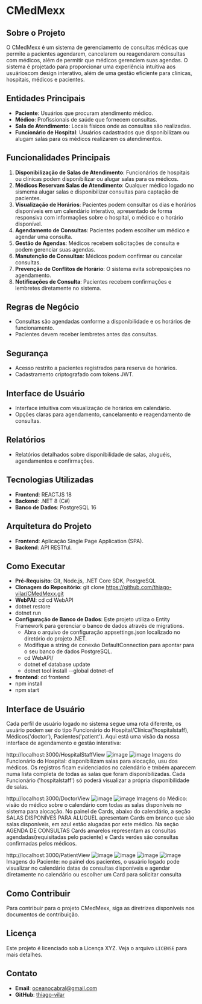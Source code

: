 # CMedMexx

## Sobre o Projeto
O CMedMexx é um sistema de gerenciamento de consultas médicas que permite a pacientes agendarem, cancelarem ou reagendarem consultas com médicos, além de permitir que médicos gerenciem suas agendas. O sistema é projetado para proporcionar uma experiência intuitiva aos usuárioscom design interativo, além de uma gestão eficiente para clínicas, hospitais, médicos e pacientes.

## Entidades Principais
- **Paciente**: Usuários que procuram atendimento médico.
- **Médico**: Profissionais de saúde que fornecem consultas.
- **Sala de Atendimento**: Locais físicos onde as consultas são realizadas.
- **Funcionário de Hospital**: Usuários cadastrados que disponibilizam ou alugam salas para os médicos realizarem os atendimentos.

## Funcionalidades Principais
1. **Disponibilização de Salas de Atendimento**: Funcionários de hospitais ou clínicas podem disponibilizar ou alugar salas para os médicos.
2. **Médicos Reservam Salas de Atendimento**: Qualquer médico logado no sismema alugar salas e disponibilizar consultas para captação de pacientes.
3. **Visualização de Horários**: Pacientes podem consultar os dias e horários disponíveis em um calendário interativo, apresentado de forma responsiva com informações sobre o hospital, o médico e o horário disponível.
4. **Agendamento de Consultas**: Pacientes podem escolher um médico e agendar uma consulta.
5. **Gestão de Agendas**: Médicos recebem solicitações de consulta e podem gerenciar suas agendas.
6. **Manutenção de Consultas**: Médicos podem confirmar ou cancelar consultas.
7. **Prevenção de Conflitos de Horário**: O sistema evita sobreposições no agendamento.
8. **Notificações de Consulta**: Pacientes recebem confirmações e lembretes diretamente no sistema.

## Regras de Negócio
- Consultas são agendadas conforme a disponibilidade e os horários de funcionamento.
- Pacientes devem receber lembretes antes das consultas.

## Segurança
- Acesso restrito a pacientes registrados para reserva de horários.
- Cadastramento criptografado com tokens JWT.

## Interface de Usuário
- Interface intuitiva com visualização de horários em calendário.
- Opções claras para agendamento, cancelamento e reagendamento de consultas.

## Relatórios
- Relatórios detalhados sobre disponibilidade de salas, aluguéis, agendamentos e confirmações.

## Tecnologias Utilizadas
- **Frontend**: REACTJS 18
- **Backend**: .NET 8 (C#)
- **Banco de Dados**: PostgreSQL 16

## Arquitetura do Projeto
- **Frontend**: Aplicação Single Page Application (SPA).
- **Backend**: API RESTful.

## Como Executar
- **Pré-Requisito**: Git, Node.js, .NET Core SDK, PostgreSQL
- **Clonagem do Repositório**: git clone https://github.com/thiago-vilar/CMedMexx.git
- **WebPAI**: cd cd WebAPI
- dotnet restore
- dotnet run
- **Configuração de Banco de Dados**: Este projeto utiliza o Entity Framework para gerenciar o banco de dados através de migrations.
    - Abra o arquivo de configuração appsettings.json localizado no diretório do projeto .NET.
    - Modifique a string de conexão DefaultConnection para apontar para o seu banco de dados PostgreSQL.
    - cd WebAPI/
    - dotnet ef database update
    - dotnet tool install --global dotnet-ef  
- **frontend**: cd frontend
- npm install
- npm start

## Interface de Usuário
Cada perfil de usuário logado no sistema segue uma rota diferente, os usuário podem ser do tipo Funcionário do Hospital/Clínica('hospitalstaff), Médicos('doctor'), Pacientes('patient').
Aqui está uma visão da nossa interface de agendamento e gestão interativa:

http://localhost:3000/HospitalStaffView
![image](https://github.com/thiago-vilar/CMedMexx/assets/104908140/99e03258-129c-41b1-a270-216d8d129e46)
![image](https://github.com/thiago-vilar/CMedMexx/assets/104908140/8bb93d42-c01e-414a-b053-75a3b046dea8)
Imagens do Funcionário do Hospital: disponibilizam salas para alocação, usu dos médicos. Os registros ficam evidenciados no calendário e tmbém aparecem numa lista completa de todas as salas que foram disponibilizadas. Cada Funcionário ('hospitalstaff') só poderá visualizar a própria disponibilidade de salas.

http://localhost:3000/DoctorView
![image](https://github.com/thiago-vilar/CMedMexx/assets/104908140/584cdf22-dd0e-42de-86c0-a7962df8ebe1)
![image](https://github.com/thiago-vilar/CMedMexx/assets/104908140/f74ad3fe-156e-443f-85c3-c388e99197e2)
Imagens do Médico: visão do médico sobre o calendário com todas as salas disponíveis no sistema para alocação. No painel de Cards, abaixo do calendário, a seção SALAS DISPONÍVES PARA ALUGUEL apresentam Cards em branco que são salas disponíveis, em azul estão alugadas por este médico. Na seção AGENDA DE CONSULTAS Cards amarelos representam as consultas agendadas(requisitadas pelo paciente) e Cards verdes são consultas confirmadas pelos médicos.

http://localhost:3000/PatientView
![image](https://github.com/thiago-vilar/CMedMexx/assets/104908140/5c0fef29-13fa-4cb2-93b2-e9a18e952bfd)
![image](https://github.com/thiago-vilar/CMedMexx/assets/104908140/7b5a8f38-d734-4630-b39f-f50298a1c7bd)
![image](https://github.com/thiago-vilar/CMedMexx/assets/104908140/9459cf45-4c32-45d5-9c58-1ee81c2e5706)
![image](https://github.com/thiago-vilar/CMedMexx/assets/104908140/79c74e8f-43ca-4f0e-a1a6-5f438be125cc)
Imagens do Paciente: no painel dos pacientes, o usuário logado pode visualizar no calendário datas de consultas disponíveis e agendar diretamente no calendário ou escolher um Card para solicitar consulta

## Como Contribuir
Para contribuir para o projeto CMedMexx, siga as diretrizes disponíveis nos documentos de contribuição.

## Licença
Este projeto é licenciado sob a Licença XYZ. Veja o arquivo `LICENSE` para mais detalhes.

## Contato
- **Email**: [oceanocabral@gmail.com](mailto:oceanocabral@gmail.com)
- **GitHub**: [thiago-vilar](https://github.com/thiago-vilar)

  
